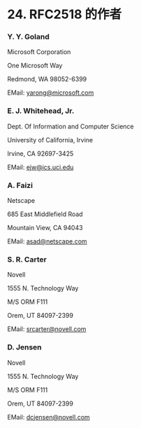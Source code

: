 # 24. RFC2518 的作者

### Y. Y. Goland 

Microsoft Corporation 

One Microsoft Way 

Redmond, WA 98052-6399 

EMail: yarong@microsoft.com

### E. J. Whitehead, Jr. 

Dept. Of Information and Computer Science 

University of California, Irvine

Irvine, CA 92697-3425

EMail: ejw@ics.uci.edu

### A. Faizi

Netscape 

685 East Middlefield Road 

Mountain View, CA 94043

EMail: asad@netscape.com 

### S. R. Carter

Novell

1555 N. Technology Way 

M/S ORM F111

Orem, UT 84097-2399

EMail: srcarter@novell.com

### D. Jensen 

Novell 

1555 N. Technology Way 

M/S ORM F111 

Orem, UT 84097-2399 

EMail: dcjensen@novell.com